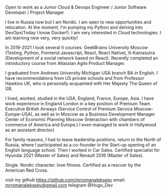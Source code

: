 Open to work as a Junior Cloud & Devops Engineer / Junior Software Developer / Project Manager

I live in Russia now but I am Nordic. I am open to new opportunities and relocation. At the moment, I'm pumping my Python and delving into DevOps(Today I know Docker!). I am very interested in Cloud technologies. I am learning new very, very quickly!

In 2019-2021 I took several it courses: GeekBrains University Moscow (Testing, Python, Frontend Javascript, React, React Native), It-Kamasutra (Development of a social network based on React). Recently completed an introductory course from Atlassian Agile Product Manager. 

I graduated from Andrews University Michigan USA branch
BA in English. I have recommendations from US private schools and from Professor Hawkins UK, who is personally acquainted with Her Majesty The Queen of GB.

I lived, worked, studied in the USA, England, France, Europe, Asia. I have work experience in England London in a key position of Premium Team Executive British Airways (Service Control of Premium Service Moscow-Europe-USA), as well as in Moscow as a Business Development Manager Center of Economic Planning Moscow (Interaction with chambers of commerce of America and Europe.) I even managed to work in Hollywood as an assistant director)

For family reasons, I had to leave leadership positions, return to the North of Russia, where I participated as a co-founder in the Start-up opening of an English language school. Then I worked in Car Sales. Certified specialist for Hyundai 2021 (Master of Sales) and Renault 2016 (Master of Sales).

Single. Nordic character. love fitness. Certified as a rescuer by the American Red Cross.

visit my github https://github.com/mrromanalekseev 
email: mrromanalekseev@gmail.com
telegram @Hugo_Dev

